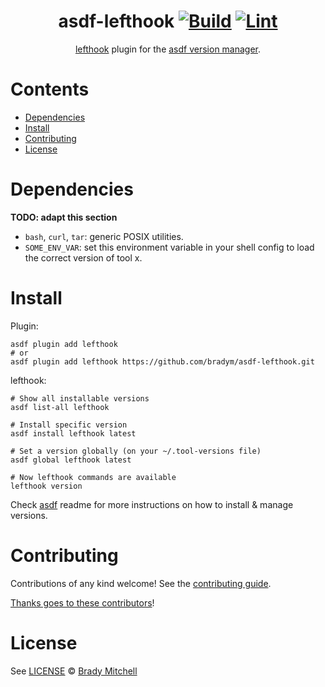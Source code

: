 <div align="center">

# asdf-lefthook [![Build](https://github.com/bradym/asdf-lefthook/actions/workflows/build.yml/badge.svg)](https://github.com/bradym/asdf-lefthook/actions/workflows/build.yml) [![Lint](https://github.com/bradym/asdf-lefthook/actions/workflows/lint.yml/badge.svg)](https://github.com/bradym/asdf-lefthook/actions/workflows/lint.yml)


[lefthook](<TOOL HOMEPAGE>) plugin for the [asdf version manager](https://asdf-vm.com).

</div>

# Contents

- [Dependencies](#dependencies)
- [Install](#install)
- [Contributing](#contributing)
- [License](#license)

# Dependencies

**TODO: adapt this section**

- `bash`, `curl`, `tar`: generic POSIX utilities.
- `SOME_ENV_VAR`: set this environment variable in your shell config to load the correct version of tool x.

# Install

Plugin:

```shell
asdf plugin add lefthook
# or
asdf plugin add lefthook https://github.com/bradym/asdf-lefthook.git
```

lefthook:

```shell
# Show all installable versions
asdf list-all lefthook

# Install specific version
asdf install lefthook latest

# Set a version globally (on your ~/.tool-versions file)
asdf global lefthook latest

# Now lefthook commands are available
lefthook version
```

Check [asdf](https://github.com/asdf-vm/asdf) readme for more instructions on how to
install & manage versions.

# Contributing

Contributions of any kind welcome! See the [contributing guide](contributing.md).

[Thanks goes to these contributors](https://github.com/bradym/asdf-lefthook/graphs/contributors)!

# License

See [LICENSE](LICENSE) © [Brady Mitchell](https://github.com/bradym/)
